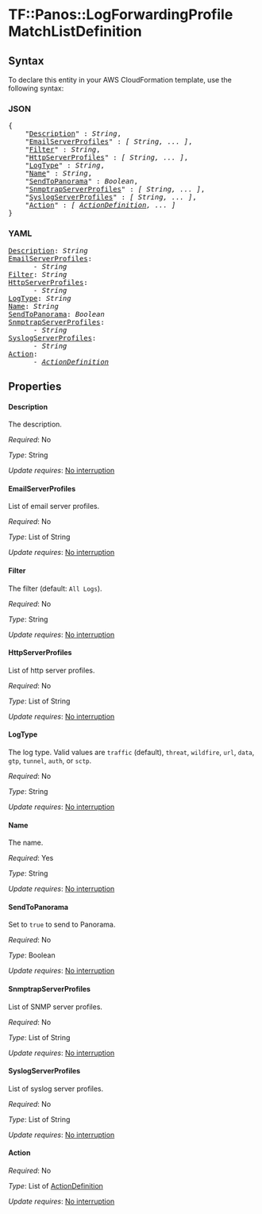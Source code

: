 # TF::Panos::LogForwardingProfile MatchListDefinition

## Syntax

To declare this entity in your AWS CloudFormation template, use the following syntax:

### JSON

<pre>
{
    "<a href="#description" title="Description">Description</a>" : <i>String</i>,
    "<a href="#emailserverprofiles" title="EmailServerProfiles">EmailServerProfiles</a>" : <i>[ String, ... ]</i>,
    "<a href="#filter" title="Filter">Filter</a>" : <i>String</i>,
    "<a href="#httpserverprofiles" title="HttpServerProfiles">HttpServerProfiles</a>" : <i>[ String, ... ]</i>,
    "<a href="#logtype" title="LogType">LogType</a>" : <i>String</i>,
    "<a href="#name" title="Name">Name</a>" : <i>String</i>,
    "<a href="#sendtopanorama" title="SendToPanorama">SendToPanorama</a>" : <i>Boolean</i>,
    "<a href="#snmptrapserverprofiles" title="SnmptrapServerProfiles">SnmptrapServerProfiles</a>" : <i>[ String, ... ]</i>,
    "<a href="#syslogserverprofiles" title="SyslogServerProfiles">SyslogServerProfiles</a>" : <i>[ String, ... ]</i>,
    "<a href="#action" title="Action">Action</a>" : <i>[ <a href="actiondefinition.md">ActionDefinition</a>, ... ]</i>
}
</pre>

### YAML

<pre>
<a href="#description" title="Description">Description</a>: <i>String</i>
<a href="#emailserverprofiles" title="EmailServerProfiles">EmailServerProfiles</a>: <i>
      - String</i>
<a href="#filter" title="Filter">Filter</a>: <i>String</i>
<a href="#httpserverprofiles" title="HttpServerProfiles">HttpServerProfiles</a>: <i>
      - String</i>
<a href="#logtype" title="LogType">LogType</a>: <i>String</i>
<a href="#name" title="Name">Name</a>: <i>String</i>
<a href="#sendtopanorama" title="SendToPanorama">SendToPanorama</a>: <i>Boolean</i>
<a href="#snmptrapserverprofiles" title="SnmptrapServerProfiles">SnmptrapServerProfiles</a>: <i>
      - String</i>
<a href="#syslogserverprofiles" title="SyslogServerProfiles">SyslogServerProfiles</a>: <i>
      - String</i>
<a href="#action" title="Action">Action</a>: <i>
      - <a href="actiondefinition.md">ActionDefinition</a></i>
</pre>

## Properties

#### Description

The description.

_Required_: No

_Type_: String

_Update requires_: [No interruption](https://docs.aws.amazon.com/AWSCloudFormation/latest/UserGuide/using-cfn-updating-stacks-update-behaviors.html#update-no-interrupt)

#### EmailServerProfiles

List of email server profiles.

_Required_: No

_Type_: List of String

_Update requires_: [No interruption](https://docs.aws.amazon.com/AWSCloudFormation/latest/UserGuide/using-cfn-updating-stacks-update-behaviors.html#update-no-interrupt)

#### Filter

The filter (default: `All Logs`).

_Required_: No

_Type_: String

_Update requires_: [No interruption](https://docs.aws.amazon.com/AWSCloudFormation/latest/UserGuide/using-cfn-updating-stacks-update-behaviors.html#update-no-interrupt)

#### HttpServerProfiles

List of http server profiles.

_Required_: No

_Type_: List of String

_Update requires_: [No interruption](https://docs.aws.amazon.com/AWSCloudFormation/latest/UserGuide/using-cfn-updating-stacks-update-behaviors.html#update-no-interrupt)

#### LogType

The log type.  Valid values are `traffic` (default),
`threat`, `wildfire`, `url`, `data`, `gtp`, `tunnel`, `auth`, or `sctp`.

_Required_: No

_Type_: String

_Update requires_: [No interruption](https://docs.aws.amazon.com/AWSCloudFormation/latest/UserGuide/using-cfn-updating-stacks-update-behaviors.html#update-no-interrupt)

#### Name

The name.

_Required_: Yes

_Type_: String

_Update requires_: [No interruption](https://docs.aws.amazon.com/AWSCloudFormation/latest/UserGuide/using-cfn-updating-stacks-update-behaviors.html#update-no-interrupt)

#### SendToPanorama

Set to `true` to send to Panorama.

_Required_: No

_Type_: Boolean

_Update requires_: [No interruption](https://docs.aws.amazon.com/AWSCloudFormation/latest/UserGuide/using-cfn-updating-stacks-update-behaviors.html#update-no-interrupt)

#### SnmptrapServerProfiles

List of SNMP server profiles.

_Required_: No

_Type_: List of String

_Update requires_: [No interruption](https://docs.aws.amazon.com/AWSCloudFormation/latest/UserGuide/using-cfn-updating-stacks-update-behaviors.html#update-no-interrupt)

#### SyslogServerProfiles

List of syslog server profiles.

_Required_: No

_Type_: List of String

_Update requires_: [No interruption](https://docs.aws.amazon.com/AWSCloudFormation/latest/UserGuide/using-cfn-updating-stacks-update-behaviors.html#update-no-interrupt)

#### Action

_Required_: No

_Type_: List of <a href="actiondefinition.md">ActionDefinition</a>

_Update requires_: [No interruption](https://docs.aws.amazon.com/AWSCloudFormation/latest/UserGuide/using-cfn-updating-stacks-update-behaviors.html#update-no-interrupt)

